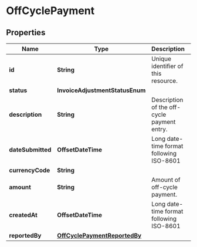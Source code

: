 

# OffCyclePayment


## Properties

| Name | Type | Description | Notes |
|------------ | ------------- | ------------- | -------------|
|**id** | **String** | Unique identifier of this resource. |  |
|**status** | **InvoiceAdjustmentStatusEnum** |  |  |
|**description** | **String** | Description of the off-cycle payment entry. |  |
|**dateSubmitted** | **OffsetDateTime** | Long date-time format following ISO-8601 |  |
|**currencyCode** | **String** |  |  |
|**amount** | **String** | Amount of off-cycle payment. |  |
|**createdAt** | **OffsetDateTime** | Long date-time format following ISO-8601 |  |
|**reportedBy** | [**OffCyclePaymentReportedBy**](OffCyclePaymentReportedBy.md) |  |  |



